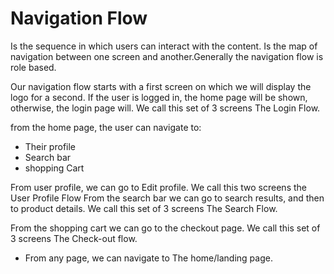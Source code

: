 # Navigation Flow 
 
Is the sequence in which users can interact with the content. Is the map of navigation between one screen and another.Generally the navigation flow is role based.

Our navigation flow starts with a first screen on which we will display the logo for a second. If the user is logged in, the home page will be shown, otherwise, the login page will. We call this set of 3 screens The Login Flow.

from the home page, the user can navigate to:
- Their profile
- Search bar
- shopping Cart

From  user profile, we can go to Edit profile. We call this two screens the User Profile Flow
From the search bar  we can go to search results, and then to product details. We call this set of 3 screens The Search Flow.

From the shopping cart we can go to the checkout page. We call this set of 3 screens The Check-out flow.

* From any page, we can navigate to The home/landing page.

